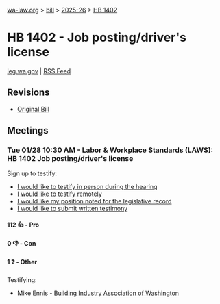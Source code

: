 [wa-law.org](/) > [bill](/bill/) > [2025-26](/bill/2025-26/) > [HB 1402](/bill/2025-26/hb/1402/)

# HB 1402 - Job posting/driver's license
[leg.wa.gov](https://app.leg.wa.gov/billsummary?BillNumber=1402&Year=2025&Initiative=false) | [RSS Feed](./rss.xml)

## Revisions
* [Original Bill](1/)

## Meetings
### Tue 01/28 10:30 AM - Labor & Workplace Standards (LAWS): HB 1402 Job posting/driver's license
Sign up to testify:
* [I would like to testify in person during the hearing](https://app.leg.wa.gov/csi/Testifier/Add?chamber=House&mId=32599&aId=162127&caId=25082&tId=1)
* [I would like to testify remotely](https://app.leg.wa.gov/csi/Testifier/Add?chamber=House&mId=32599&aId=162127&caId=25082&tId=2)
* [I would like my position noted for the legislative record](https://app.leg.wa.gov/csi/Testifier/Add?chamber=House&mId=32599&aId=162127&caId=25082&tId=3)
* [I would like to submit written testimony](https://app.leg.wa.gov/csi/Testifier/Add?chamber=House&mId=32599&aId=162127&caId=25082&tId=4)

#### 112 👍 - Pro

#### 0 👎 - Con

#### 1 ❓ - Other
Testifying:
* Mike Ennis - [Building Industry Association of Washington](/org/building_industry_association_of_washington/)
